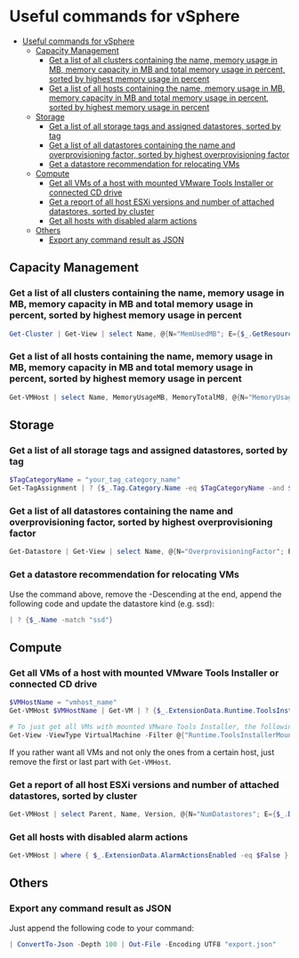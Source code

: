# Useful commands for vSphere
- [Useful commands for vSphere](#useful-commands-for-vsphere)
  - [Capacity Management](#capacity-management)
    - [Get a list of all clusters containing the name, memory usage in MB, memory capacity in MB and total memory usage in percent, sorted by highest memory usage in percent](#get-a-list-of-all-clusters-containing-the-name-memory-usage-in-mb-memory-capacity-in-mb-and-total-memory-usage-in-percent-sorted-by-highest-memory-usage-in-percent)
    - [Get a list of all hosts containing the name, memory usage in MB, memory capacity in MB and total memory usage in percent, sorted by highest memory usage in percent](#get-a-list-of-all-hosts-containing-the-name-memory-usage-in-mb-memory-capacity-in-mb-and-total-memory-usage-in-percent-sorted-by-highest-memory-usage-in-percent)
  - [Storage](#storage)
    - [Get a list of all storage tags and assigned datastores, sorted by tag](#get-a-list-of-all-storage-tags-and-assigned-datastores-sorted-by-tag)
    - [Get a list of all datastores containing the name and overprovisioning factor, sorted by highest overprovisioning factor](#get-a-list-of-all-datastores-containing-the-name-and-overprovisioning-factor-sorted-by-highest-overprovisioning-factor)
    - [Get a datastore recommendation for relocating VMs](#get-a-datastore-recommendation-for-relocating-vms)
  - [Compute](#compute)
    - [Get all VMs of a host with mounted VMware Tools Installer or connected CD drive](#get-all-vms-of-a-host-with-mounted-vmware-tools-installer-or-connected-cd-drive)
    - [Get a report of all host ESXi versions and number of attached datastores, sorted by cluster](#get-a-report-of-all-host-esxi-versions-and-number-of-attached-datastores-sorted-by-cluster)
    - [Get all hosts with disabled alarm actions](#get-all-hosts-with-disabled-alarm-actions)
  - [Others](#others)
    - [Export any command result as JSON](#export-any-command-result-as-json)

## Capacity Management

### Get a list of all clusters containing the name, memory usage in MB, memory capacity in MB and total memory usage in percent, sorted by highest memory usage in percent

```powershell
Get-Cluster | Get-View | select Name, @{N="MemUsedMB"; E={$_.GetResourceUsage().MemUsedMB}}, @{N="MemCapacityMB"; E={$_.GetResourceUsage().MemCapacityMB}}, @{N="MemUsedPercent"; E={[Math]::Round(($_.GetResourceUsage().MemUsedMB / $_.GetResourceUsage().MemCapacityMB * 100), 2)}} | sort MemUsedPercent -Descending
```

### Get a list of all hosts containing the name, memory usage in MB, memory capacity in MB and total memory usage in percent, sorted by highest memory usage in percent

```powershell
Get-VMHost | select Name, MemoryUsageMB, MemoryTotalMB, @{N="MemoryUsagePercent"; E={[Math]::Round(($_.MemoryUsageMB / $_.MemoryTotalMB * 100), 2)}} | sort MemoryUsagePercent -Descending
```

## Storage

### Get a list of all storage tags and assigned datastores, sorted by tag

```powershell
$TagCategoryName = "your_tag_category_name"
Get-TagAssignment | ? {$_.Tag.Category.Name -eq $TagCategoryName -and $_.Entity.Name -notmatch "_edge"} | select @{N="TagName"; E={$_.Tag.Name}}, Entity | sort TagName
```

### Get a list of all datastores containing the name and overprovisioning factor, sorted by highest overprovisioning factor

```powershell
Get-Datastore | Get-View | select Name, @{N="OverprovisioningFactor"; E={[Math]::Round(($_.Summary.Capacity – $_.Summary.FreeSpace + $_.Summary.Uncommitted) / $_.Summary.Capacity, 2)}}, @{N="FreeSpaceInGB"; E={[Math]::Round($_.Summary.FreeSpace / (1024*1024*1024), 2)}} | sort OverprovisioningFactor -Descending
```

### Get a datastore recommendation for relocating VMs

Use the command above, remove the -Descending at the end, append the following code and update the datastore kind (e.g. ssd):

```powershell
| ? {$_.Name -match "ssd"}
```

## Compute

### Get all VMs of a host with mounted VMware Tools Installer or connected CD drive

```powershell
$VMHostName = "vmhost_name"
Get-VMHost $VMHostName | Get-VM | ? {$_.ExtensionData.Runtime.ToolsInstallerMounted -or ($_ | Get-CDDrive | ? {$_.ConnectionState.Connected -eq "true" -or $_.ConnectionState.StartConnected -eq "true"})}

# To just get all VMs with mounted VMware Tools Installer, the following command is much faster.
Get-View -ViewType VirtualMachine -Filter @{"Runtime.ToolsInstallerMounted"="True"} -SearchRoot (Get-VMHost $VMHostName).Id
```
If you rather want all VMs and not only the ones from a certain host, just remove the first or last part with `Get-VMHost`.

### Get a report of all host ESXi versions and number of attached datastores, sorted by cluster

```powershell
Get-VMHost | select Parent, Name, Version, @{N="NumDatastores"; E={$_.DatastoreIdList.Length}} | sort Parent, Name
```

### Get all hosts with disabled alarm actions

```powershell
Get-VMHost | where { $_.ExtensionData.AlarmActionsEnabled -eq $False } | sort Name
```

## Others

### Export any command result as JSON

Just append the following code to your command:

```powershell
| ConvertTo-Json -Depth 100 | Out-File -Encoding UTF8 "export.json"
```
